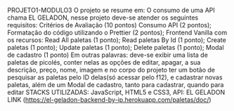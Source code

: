 PROJETO1-MODULO3
O projeto se resume em: O consumo de uma API chama EL GELADON, nesse projeto deve-se atender os seguintes requisitos:
Critérios de Avaliação (10 pontos)
Consumo API (2 pontos);
Formatação do código utilizando o Prettier (2 pontos);
Frontend Vanilla com os recursos:
Read All paletas (1 ponto);
Read paletas By Id (1 ponto);
Create paletas (1 ponto);
Update paletas (1 ponto);
Delete paletas (1 ponto);
Modal de cadastro (1 ponto)
Em outras palavras: deve-se exibir uma lista de paletas de picolés, conter nelas as opções de editar, apagar, a sua descrição, preço, nome, imagem e no corpo do projeto ter um botão de pesquisar as paletas pelo ID delas(só acessar pelo f12), e cadastrar novas paletas, além de um Modal de cadastro, tanto para cadastrar, quando para editar
STACKS UTILIZADAS:
JavaScript, HTML5 e CSS3, API: EL GELADON LINK (https://el-geladon-backend-by-ip.herokuapp.com/paletas/doc/)